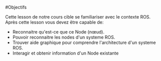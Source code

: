 #Objectifs 

Cette lesson de notre cours cible se familiariser avec le contexte ROS. 
Après cette lesson vous devez être capable de:
	
	
- Reconnaitre qu'est-ce que ce Node (nœud). 
- Pouvoir reconnaitre les nodes d'un systeme ROS. 
- Trouver aide graphique pour comprendre l'architecture d'un systeme ROS.
- Interagir et obtenir information d'un Node existante
